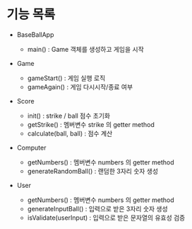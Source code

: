 # 기능 목록

  * BaseBallApp
    - main() : Game 객체를 생성하고 게임을 시작
    
  * Game
    - gameStart() : 게임 실행 로직
    - gameAgain() : 게임 다시시작/종료 여부
    
  * Score
    - init() : strike / ball 점수 초기화
    - getStrike() : 멤버변수 strike 의 getter method
    - calculate(ball, ball) : 점수 계산
    
  * Computer
    - getNumbers() : 멤버변수 numbers 의 getter method
    - generateRandomBall() : 랜덤한 3자리 숫자 생성
    
  * User
    - getNumbers() : 멤버변수 numbers 의 getter method
    - generateInputBall() : 입력으로 받은 3자리 숫자 생성
    - isValidate(userInput) : 입력으로 받은 문자열의 유효성 검증